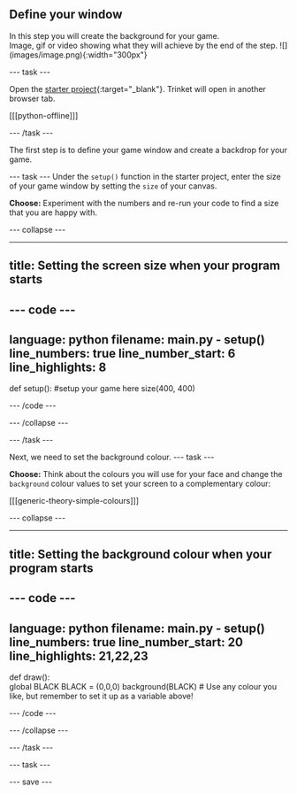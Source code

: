## Define your window

<div style="display: flex; flex-wrap: wrap">
<div style="flex-basis: 200px; flex-grow: 1; margin-right: 15px;">
In this step you will create the background for your game.
</div>
<div>
Image, gif or video showing what they will achieve by the end of the step. ![](images/image.png){:width="300px"}
</div>
</div>

--- task ---

Open the [starter project](https://trinket.io/python/ea490530aa){:target="_blank"}. Trinket will open in another browser tab.

[[[python-offline]]]

--- /task ---

The first step is to define your game window and create a backdrop for your game. 

--- task ---
Under the ```setup()``` function in the starter project, enter the size of your game window by setting the `size` of your canvas.

**Choose:** Experiment with the numbers and re-run your code to find a size that you are happy with.

--- collapse ---

---
title: Setting the screen size when your program starts
---

--- code ---
---
language: python
filename: main.py - setup()
line_numbers: true
line_number_start: 6
line_highlights: 8
---
def setup():
    #setup your game here
    size(400, 400)

--- /code ---

--- /collapse ---

--- /task ---

Next, we need to set the background colour. 
--- task ---

**Choose:** Think about the colours you will use for your face and change the `background` colour values to set your screen to a complementary colour:

[[[generic-theory-simple-colours]]]

--- collapse ---

---
title: Setting the background colour when your program starts
---

--- code ---
---
language: python
filename: main.py - setup()
line_numbers: true
line_number_start: 20
line_highlights: 21,22,23
---
def draw():    
    global BLACK
    BLACK = (0,0,0)
    background(BLACK) # Use any colour you like, but remember to set it up as a variable above! 

--- /code ---

--- /collapse ---

--- /task ---

--- task ---


--- save ---